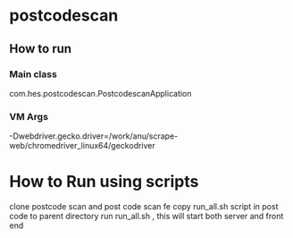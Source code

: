 # postcodescan
## How to run
### Main class
com.hes.postcodescan.PostcodescanApplication
### VM Args
-Dwebdriver.gecko.driver=/work/anu/scrape-web/chromedriver_linux64/geckodriver

# How to Run using scripts
clone postcode scan and post code scan fe
copy run_all.sh script in post code to parent directory
run run_all.sh , this will start both server and front end

